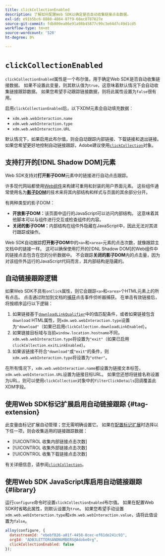 ```yaml
---
title: clickCollectionEnabled
description: 了解如何配置Web SDK以确定是否自动收集链接点击数据。
exl-id: e91b5bc6-8880-4884-87f9-60ec8787027e
source-git-commit: fdb809ea86e91a98b45877c99c3e64d7c49d1cd5
workflow-type: tm+mt
source-wordcount: '528'
ht-degree: 0%

---
```


# `clickCollectionEnabled`

`clickCollectionEnabled`属性是一个布尔值，用于确定Web SDK是否自动收集链接数据。 如果不设置此变量，则其默认值为`true`，这意味着默认情况下会自动收集链接跟踪数据。 如果您希望手动跟踪链接数据，则将此属性设置为`false`很有用。

启用`clickCollectionEnabled`后，以下XDM元素会自动填充数据：

* `xdm.web.webInteraction.name`
* `xdm.web.webInteraction.type`
* `xdm.web.webInteraction.URL`

默认情况下，如果启用此布尔值，则会自动跟踪内部链接、下载链接和退出链接。 如果您希望更好地控制自动链接跟踪，Adobe建议使用[`clickCollection`](clickcollection.md)对象。

## 支持打开的[!DNL Shadow DOM]元素

Web SDK支持对&#x200B;**打开影子DOM**&#x200B;元素中的链接进行自动点击跟踪。

许多现代网站都使用[Web组件](https://developer.mozilla.org/en-US/docs/Web/Web_Components)来构建可重用和封装的用户界面元素。 这些组件通常使用名为&#x200B;[**影子DOM**](https://developer.mozilla.org/en-US/docs/Web/API/Web_components/Using_shadow_DOM)的技术来将其内部结构和样式与页面的其余部分分开。

有两种类型的影子DOM：

* **开放影子DOM：**&#x200B;该页面中运行的JavaScript可以访问内部结构。 这意味着其他脚本可以与组件进行交互或检查组件的内容。
* **关闭的影子DOM：**&#x200B;内部结构在组件外隐藏在JavaScript中，因此无法对其进行跟踪或操作。

Web SDK自动跟踪&#x200B;**打开影子DOM**&#x200B;中的`<a>`和`<area>`元素的点击次数，就像跟踪主文档中的链接一样。 这可以确保使用打开的[!DNL Shadow DOM]的Web组件中的链接点击包含在您的分析数据中。 不会跟踪&#x200B;**关闭的影子DOM**&#x200B;内的点击量，因为对该组件外运行的JavaScript代码而言，其内部结构是隐藏的。

## 自动链接跟踪逻辑

如果Web SDK不具有`onClick`属性，则它会跟踪`<a>`和`<area>`个HTML元素上的所有点击。 点击通过附加到文档的[捕获](https://www.w3.org/TR/uievents/#capture-phase)点击事件侦听器捕获。 在单击有效链接后，将按顺序运行以下逻辑：

1. 如果链接基于[`downloadLinkQualifier`](downloadlinkqualifier.md)中的值匹配条件，或者如果链接包含`download` HTML属性，则`xdm.web.webInteraction.type`设置为`"download"`（如果已启用`clickCollection.downloadLinkEnabled`）。
1. 如果链接目标域与当前`window.location.hostname`不同，`xdm.web.webInteraction.type`将设置为`"exit"`（如果已启用`clickCollection.exitLinkEnabled`）。
1. 如果该链接不符合`"download"`或`"exit"`的条件，则`xdm.web.webInteraction.type`将设置为`"other"`。

在所有情况下，`xdm.web.webInteraction.name`都设置为链接文本标签，`xdm.web.webInteraction.URL`设置为链接目标URL。 如果您还想将链接名称设置为URL，则可以使用`clickCollection`对象中的`filterClickDetails`回调覆盖此XDM字段。

## 使用Web SDK标记扩展启用自动链接跟踪 {#tag-extension}

此变量由标记扩展自动管理；您无需明确设置它。 如果在[配置标记扩展](/help/tags/extensions/client/web-sdk/web-sdk-extension-configuration.md)时选择以下任一项，则会收集适用的链接跟踪数据：

* [!UICONTROL 收集内部链接点击次数]
* [!UICONTROL 收集外部链接点击次数]
* [!UICONTROL 收集下载链接点击次数]

有关详细信息，请参阅[`clickCollection`](clickcollection.md)。

## 使用Web SDK JavaScript库启用自动链接跟踪 {#library}

运行`configure`命令时设置`clickCollectionEnabled`布尔值。 如果在配置Web SDK时省略此属性，则默认设置为`true`。 如果您希望手动设置`xdm.web.webInteraction.type`和`xdm.web.webInteraction.value`，请将此值设置为`false`。

```js
alloy(configure, {
  datastreamId: "ebebf826-a01f-4458-8cec-ef61de241c93",
  orgId: "ADB3LETTERSANDNUMBERS@AdobeOrg",
  clickCollectionEnabled: false
});
```
